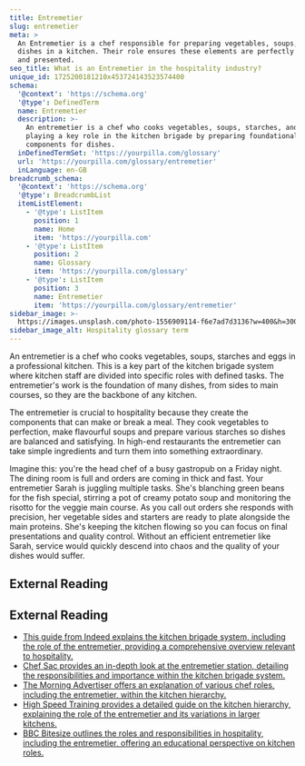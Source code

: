 ```yaml
---
title: Entremetier
slug: entremetier
meta: >
  An Entremetier is a chef responsible for preparing vegetables, soups, and egg
  dishes in a kitchen. Their role ensures these elements are perfectly cooked
  and presented.
seo_title: What is an Entremetier in the hospitality industry?
unique_id: 1725200181210x453724143523574400
schema:
  '@context': 'https://schema.org'
  '@type': DefinedTerm
  name: Entremetier
  description: >-
    An entremetier is a chef who cooks vegetables, soups, starches, and eggs,
    playing a key role in the kitchen brigade by preparing foundational
    components for dishes.
  inDefinedTermSet: 'https://yourpilla.com/glossary'
  url: 'https://yourpilla.com/glossary/entremetier'
  inLanguage: en-GB
breadcrumb_schema:
  '@context': 'https://schema.org'
  '@type': BreadcrumbList
  itemListElement:
    - '@type': ListItem
      position: 1
      name: Home
      item: 'https://yourpilla.com'
    - '@type': ListItem
      position: 2
      name: Glossary
      item: 'https://yourpilla.com/glossary'
    - '@type': ListItem
      position: 3
      name: Entremetier
      item: 'https://yourpilla.com/glossary/entremetier'
sidebar_image: >-
  https://images.unsplash.com/photo-1556909114-f6e7ad7d3136?w=400&h=300&fit=crop&auto=format
sidebar_image_alt: Hospitality glossary term
---
```


An entremetier is a chef who cooks vegetables, soups, starches and eggs in a professional kitchen. This is a key part of the kitchen brigade system where kitchen staff are divided into specific roles with defined tasks. The entremetier's work is the foundation of many dishes, from sides to main courses, so they are the backbone of any kitchen.

The entremetier is crucial to hospitality because they create the components that can make or break a meal. They cook vegetables to perfection, make flavourful soups and prepare various starches so dishes are balanced and satisfying. In high-end restaurants the entremetier can take simple ingredients and turn them into something extraordinary.

Imagine this: you're the head chef of a busy gastropub on a Friday night. The dining room is full and orders are coming in thick and fast. Your entremetier Sarah is juggling multiple tasks. She's blanching green beans for the fish special, stirring a pot of creamy potato soup and monitoring the risotto for the veggie main course. As you call out orders she responds with precision, her vegetable sides and starters are ready to plate alongside the main proteins. She's keeping the kitchen flowing so you can focus on final presentations and quality control. Without an efficient entremetier like Sarah, service would quickly descend into chaos and the quality of your dishes would suffer.

## External Reading



## External Reading

*   [This guide from Indeed explains the kitchen brigade system, including the role of the entremetier, providing a comprehensive overview relevant to hospitality.](https://www.indeed.com/hire/c/info/kitchen-brigade-system)
*   [Chef Sac provides an in-depth look at the entremetier station, detailing the responsibilities and importance within the kitchen brigade system.](https://www.chefsac.com/blogs/news/decoding-professional-kitchens-the-entremetier-station)
*   [The Morning Advertiser offers an explanation of various chef roles, including the entremetier, within the kitchen hierarchy.](https://www.morningadvertiser.co.uk/Article/2020/07/07/Kitchen-Hierarchy-The-Different-Types-of-Chefs-Titles-Explained/)
*   [High Speed Training provides a detailed guide on the kitchen hierarchy, explaining the role of the entremetier and its variations in larger kitchens.](https://www.highspeedtraining.co.uk/hub/kitchen-hierarchy-brigade-de-cuisine/)
*   [BBC Bitesize outlines the roles and responsibilities in hospitality, including the entremetier, offering an educational perspective on kitchen roles.](https://www.bbc.co.uk/bitesize/guides/zb6njhv/revision/1)
